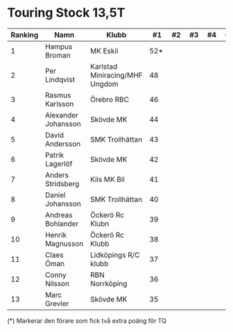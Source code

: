 # Touring Stock 13,5T

| Ranking | Namn                | Klubb                          |  #1 |  #2 |  #3 |  #4 |  #5 | Final | Tot |
| ------- | ------------------- | ------------------------------ | --- | --- | --- | --- | --- | ----- | --- |
| 1       | Hampus Broman       | MK Eskil                       | 52* |     |     |     |     |       | 52  |
| 2       | Per Lindqvist       | Karlstad Miniracing/MHF Ungdom | 48  |     |     |     |     |       | 48  |
| 3       | Rasmus Karlsson     | Örebro RBC                     | 46  |     |     |     |     |       | 46  |
| 4       | Alexander Johansson | Skövde MK                      | 44  |     |     |     |     |       | 44  |
| 5       | David Andersson     | SMK Trollhättan                | 43  |     |     |     |     |       | 43  |
| 6       | Patrik Lagerlöf     | Skövde MK                      | 42  |     |     |     |     |       | 42  |
| 7       | Anders Stridsberg   | Kils MK Bil                    | 41  |     |     |     |     |       | 41  |
| 8       | Daniel Johansson    | SMK Trollhättan                | 40  |     |     |     |     |       | 40  |
| 9       | Andreas Bohlander   | Öckerö Rc Klubn                | 39  |     |     |     |     |       | 39  |
| 10      | Henrik Magnusson    | Öckerö Rc Klubb                | 38  |     |     |     |     |       | 38  |
| 11      | Claes Öman          | Lidköpings R/C klubb           | 37  |     |     |     |     |       | 37  |
| 12      | Conny Nilsson       | RBN Norrköping                 | 36  |     |     |     |     |       | 36  |
| 13      | Marc Grevler        | Skövde MK                      | 35  |     |     |     |     |       | 35  |

(*) Markerar den förare som fick två extra poäng för TQ
